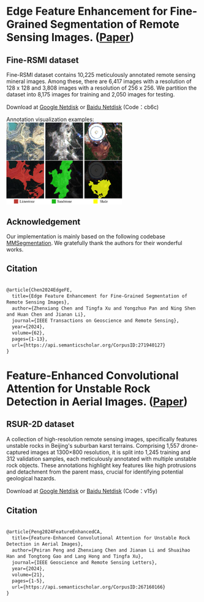 # Edge Feature Enhancement for Fine-Grained Segmentation of Remote Sensing Images. ([Paper](https://ieeexplore.ieee.org/document/10636209))
## Fine-RSMI dataset

Fine-RSMI dataset contains 10,225 meticulously annotated remote sensing mineral images. Among these, there are 6,417 images with a resolution of 128 x 128 and 3,808 images with a resolution of 256 x 256. We partition the dataset into 8,175 images for training and 2,050 images for testing.

Download at [Google Netdisk](https://drive.google.com/drive/folders/1je5DrdJyOeCt-JQ6Z-rWLFTnjqjo-Wv3) or [Baidu Netdisk](https://pan.baidu.com/s/181Woy9sFFY1xfzXcTu8xMg?pwd=cb6c) (Code：cb6c)

Annotation visualization examples:
<img src=https://github.com/chenmu1204/czx/blob/main/resources/figure_1.png#pic_center width=60% />

## Acknowledgement
Our implementation is mainly based on the following codebase [MMSegmentation](https://github.com/open-mmlab/mmsegmentation). We gratefully thank the authors for their wonderful works.

## Citation
<pre><code>
@article{Chen2024EdgeFE,
  title={Edge Feature Enhancement for Fine-Grained Segmentation of Remote Sensing Images},
  author={Zhenxiang Chen and Tingfa Xu and Yongzhuo Pan and Ning Shen and Huan Chen and Jianan Li},
  journal={IEEE Transactions on Geoscience and Remote Sensing},
  year={2024},
  volume={62},
  pages={1-13},
  url={https://api.semanticscholar.org/CorpusID:271940127}
}
</code></pre>




# Feature-Enhanced Convolutional Attention for Unstable Rock Detection in Aerial Images. ([Paper](https://ieeexplore.ieee.org/document/10411912))
## RSUR-2D dataset
A collection of high-resolution remote sensing images, specifically features unstable rocks in Beijing's suburban karst terrains. Comprising 1,557 drone-captured images at 1300×800 resolution, it is split into 1,245 training and 312 validation samples, each meticulously annotated with multiple unstable rock objects. These annotations highlight key features like high protrusions and detachment from the parent mass, crucial for identifying potential geological hazards.

Download at [Google Netdisk](https://drive.google.com/drive/folders/1rcz_jCRlwi3Dbt8H946HUyI77R3_5IMC) or [Baidu Netdisk](https://pan.baidu.com/s/1IMvNDZuT2JGP2M_k1jsfcg) (Code：v15y)

## Citation
<pre><code>
@article{Peng2024FeatureEnhancedCA,
  title={Feature-Enhanced Convolutional Attention for Unstable Rock Detection in Aerial Images},
  author={Peiran Peng and Zhenxiang Chen and Jianan Li and Shuaihao Han and Tongtong Gao and Lang Hong and Tingfa Xu},
  journal={IEEE Geoscience and Remote Sensing Letters},
  year={2024},
  volume={21},
  pages={1-5},
  url={https://api.semanticscholar.org/CorpusID:267160166}
}
</code></pre>
